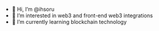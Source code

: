 - 👋 Hi, I’m @ihsoru
- 👀 I’m interested in web3 and front-end web3 integrations
- 🌱 I’m currently learning blockchain technology

<!---
ihsoru/ihsoru is a ✨ special ✨ repository because its `README.md` (this file) appears on your GitHub profile.
You can click the Preview link to take a look at your changes.
--->
